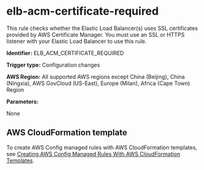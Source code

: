 # elb\-acm\-certificate\-required<a name="elb-acm-certificate-required"></a>

This rule checks whether the Elastic Load Balancer\(s\) uses SSL certificates provided by AWS Certificate Manager\. You must use an SSL or HTTPS listener with your Elastic Load Balancer to use this rule\. 

**Identifier:** ELB\_ACM\_CERTIFICATE\_REQUIRED

**Trigger type:** Configuration changes

**AWS Region:** All supported AWS regions except China \(Beijing\), China \(Ningxia\), AWS GovCloud \(US\-East\), Europe \(Milan\), Africa \(Cape Town\) Region

**Parameters:**

None  

## AWS CloudFormation template<a name="w24aac11c29c17b7d161c15"></a>

To create AWS Config managed rules with AWS CloudFormation templates, see [Creating AWS Config Managed Rules With AWS CloudFormation Templates](aws-config-managed-rules-cloudformation-templates.md)\.
